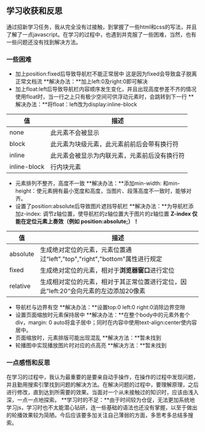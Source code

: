 <!--markdown-->

## 学习收获和反思
通过招新学习任务，我从完全没有过接触，到掌握了一些html和css的写法，并且了解了一点javascript。在学习的过程中，也遇到并克服了一些困难，当然，也有一些问题还没有找到解决方法。

### 一些困难
* 加上position:fixed后导致导航栏不能正常居中
这是因为fixed会导致盒子脱离正常文档流
**解决办法：**加上left:0及right:0即可解决
* 加上float:left后导致导航栏内容顺序发生变化，并且出现高度参差不齐的情况
使用float时，当一行之上只有极少空间可供浮动元素时，会跳转到下一行
**解决办法：**将float：left改为display:inline-block

|值|描述|
|-------|--------|
|none|此元素不会被显示|
|block|此元素为块级元素，此元素前前后会带有换行符|
|inline|此元素会被显示为内联元素，元素前后没有换行符|
|inline-block|行内块元素|

* 元素排列不整齐，高度不一致
**解决办法：**添加min-width: 和min-height：使元素拥有最小宽度和高度，当图片、段落高度不一致时，能够对齐。
* 设置了position:absolute后导致图片遮挡导航栏
**解决办法：**为导航栏添加z-index: 调节z轴位置，使导航栏的z轴位置大于图片的z轴位置
**Z-index 仅能在定位元素上奏效（例如 position:absolute;）！**

|值|描述|
|---|----|
|absolute|生成绝对定位的元素，元素位置通过“left”,"top","right","bottom"属性进行规定|
|fixed|生成绝对定位的元素，相对于**浏览器窗口**进行定位|
|relative|生成相对定位的元素，相对于其正常位置进行定位，因此“left:20“会向元素的左边添加20像素|
* 导航栏与边界有空
**解决办法：**设置top:0 left:0 right:0消除边界空隙
* 设置页面缩放时元素保持居中
**解决办法：**在整个body中的元素外套个div，margin: 0 auto将盒子居中；同时在内容中使用text-align:center使内容居中。
* 页面缩放时，元素排版可能出现混乱
**解决方法：**暂未找到
* 轮播图中实现播放图片时对应的点高亮
**解决方法：**暂未找到

### 一点感悟和反思
在学习的过程中，我认为最重要的是要亲自动手操作，在操作的过程中发现问题，并且勤用搜索引擎找到问题的解决方法。在解决问题的过程中，要理解原理，之后进行修改，直到达到所需要的效果。当面对一个从未接触过的知识时，应该由浅入深，一点一点地探索。
**学习时的不足：**由于时间较为仓促，无法更加系统地学习js，学习时也不太能潜心钻研，连一些基础的语法也还没有掌握，以至于做出的轮播效果较为简陋。今后应该要多加关注自己薄弱的方面，多思考多总结多搜索。


